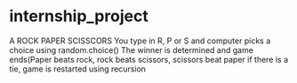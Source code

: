 # internship_project
A ROCK PAPER SCISSCORS
You type in R, P or S and computer picks a choice using random.choice()
The winner is determined and game ends(Paper beats rock, rock beats scissors, scissors beat paper
if there is a tie, game is restarted using recursion
